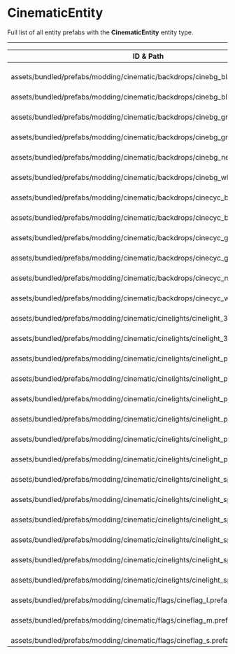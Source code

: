 # CinematicEntity
Full list of all <Badge type="warning" text="29"/> entity prefabs with the **CinematicEntity** entity type.

---
| ID & Path |
| --- |
| <a href="#2591728644"><Badge id="2591728644" type="tip" text="#"/></a> <Badge type="tip" text="2591728644"/> <br> assets/bundled/prefabs/modding/cinematic/backdrops/cinebg_black.prefab |
| <a href="#2292776106"><Badge id="2292776106" type="tip" text="#"/></a> <Badge type="tip" text="2292776106"/> <br> assets/bundled/prefabs/modding/cinematic/backdrops/cinebg_blue.prefab |
| <a href="#2234666354"><Badge id="2234666354" type="tip" text="#"/></a> <Badge type="tip" text="2234666354"/> <br> assets/bundled/prefabs/modding/cinematic/backdrops/cinebg_green.prefab |
| <a href="#558936370"><Badge id="558936370" type="tip" text="#"/></a> <Badge type="tip" text="558936370"/> <br> assets/bundled/prefabs/modding/cinematic/backdrops/cinebg_grey.prefab |
| <a href="#3253929870"><Badge id="3253929870" type="tip" text="#"/></a> <Badge type="tip" text="3253929870"/> <br> assets/bundled/prefabs/modding/cinematic/backdrops/cinebg_neutral.prefab |
| <a href="#3671475527"><Badge id="3671475527" type="tip" text="#"/></a> <Badge type="tip" text="3671475527"/> <br> assets/bundled/prefabs/modding/cinematic/backdrops/cinebg_white.prefab |
| <a href="#1447385912"><Badge id="1447385912" type="tip" text="#"/></a> <Badge type="tip" text="1447385912"/> <br> assets/bundled/prefabs/modding/cinematic/backdrops/cinecyc_black.prefab |
| <a href="#482438116"><Badge id="482438116" type="tip" text="#"/></a> <Badge type="tip" text="482438116"/> <br> assets/bundled/prefabs/modding/cinematic/backdrops/cinecyc_blue.prefab |
| <a href="#1860184634"><Badge id="1860184634" type="tip" text="#"/></a> <Badge type="tip" text="1860184634"/> <br> assets/bundled/prefabs/modding/cinematic/backdrops/cinecyc_green.prefab |
| <a href="#1306620303"><Badge id="1306620303" type="tip" text="#"/></a> <Badge type="tip" text="1306620303"/> <br> assets/bundled/prefabs/modding/cinematic/backdrops/cinecyc_grey.prefab |
| <a href="#2334104199"><Badge id="2334104199" type="tip" text="#"/></a> <Badge type="tip" text="2334104199"/> <br> assets/bundled/prefabs/modding/cinematic/backdrops/cinecyc_neutral.prefab |
| <a href="#3704788625"><Badge id="3704788625" type="tip" text="#"/></a> <Badge type="tip" text="3704788625"/> <br> assets/bundled/prefabs/modding/cinematic/backdrops/cinecyc_white.prefab |
| <a href="#3602562162"><Badge id="3602562162" type="tip" text="#"/></a> <Badge type="tip" text="3602562162"/> <br> assets/bundled/prefabs/modding/cinematic/cinelights/cinelight_3p_cool.prefab |
| <a href="#3795442096"><Badge id="3795442096" type="tip" text="#"/></a> <Badge type="tip" text="3795442096"/> <br> assets/bundled/prefabs/modding/cinematic/cinelights/cinelight_3p_warm.prefab |
| <a href="#1898416990"><Badge id="1898416990" type="tip" text="#"/></a> <Badge type="tip" text="1898416990"/> <br> assets/bundled/prefabs/modding/cinematic/cinelights/cinelight_point_blue.prefab |
| <a href="#160023459"><Badge id="160023459" type="tip" text="#"/></a> <Badge type="tip" text="160023459"/> <br> assets/bundled/prefabs/modding/cinematic/cinelights/cinelight_point_cool.prefab |
| <a href="#2423685124"><Badge id="2423685124" type="tip" text="#"/></a> <Badge type="tip" text="2423685124"/> <br> assets/bundled/prefabs/modding/cinematic/cinelights/cinelight_point_green.prefab |
| <a href="#2835806094"><Badge id="2835806094" type="tip" text="#"/></a> <Badge type="tip" text="2835806094"/> <br> assets/bundled/prefabs/modding/cinematic/cinelights/cinelight_point_red.prefab |
| <a href="#1872375139"><Badge id="1872375139" type="tip" text="#"/></a> <Badge type="tip" text="1872375139"/> <br> assets/bundled/prefabs/modding/cinematic/cinelights/cinelight_point_warm.prefab |
| <a href="#2128315598"><Badge id="2128315598" type="tip" text="#"/></a> <Badge type="tip" text="2128315598"/> <br> assets/bundled/prefabs/modding/cinematic/cinelights/cinelight_point_white.prefab |
| <a href="#3754980051"><Badge id="3754980051" type="tip" text="#"/></a> <Badge type="tip" text="3754980051"/> <br> assets/bundled/prefabs/modding/cinematic/cinelights/cinelight_spot_blue.prefab |
| <a href="#3590519405"><Badge id="3590519405" type="tip" text="#"/></a> <Badge type="tip" text="3590519405"/> <br> assets/bundled/prefabs/modding/cinematic/cinelights/cinelight_spot_cool.prefab |
| <a href="#761588015"><Badge id="761588015" type="tip" text="#"/></a> <Badge type="tip" text="761588015"/> <br> assets/bundled/prefabs/modding/cinematic/cinelights/cinelight_spot_green.prefab |
| <a href="#3794823196"><Badge id="3794823196" type="tip" text="#"/></a> <Badge type="tip" text="3794823196"/> <br> assets/bundled/prefabs/modding/cinematic/cinelights/cinelight_spot_red.prefab |
| <a href="#2260738994"><Badge id="2260738994" type="tip" text="#"/></a> <Badge type="tip" text="2260738994"/> <br> assets/bundled/prefabs/modding/cinematic/cinelights/cinelight_spot_warm.prefab |
| <a href="#1180129634"><Badge id="1180129634" type="tip" text="#"/></a> <Badge type="tip" text="1180129634"/> <br> assets/bundled/prefabs/modding/cinematic/cinelights/cinelight_spot_white.prefab |
| <a href="#1760473991"><Badge id="1760473991" type="tip" text="#"/></a> <Badge type="tip" text="1760473991"/> <br> assets/bundled/prefabs/modding/cinematic/flags/cineflag_l.prefab |
| <a href="#2859730042"><Badge id="2859730042" type="tip" text="#"/></a> <Badge type="tip" text="2859730042"/> <br> assets/bundled/prefabs/modding/cinematic/flags/cineflag_m.prefab |
| <a href="#1094548865"><Badge id="1094548865" type="tip" text="#"/></a> <Badge type="tip" text="1094548865"/> <br> assets/bundled/prefabs/modding/cinematic/flags/cineflag_s.prefab |
